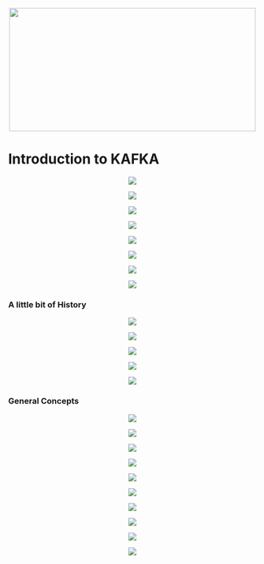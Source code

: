 <p align="center">
  <img width="500" height="250" src="https://www.extraordy.com/wp-content/uploads/2020/05/kafka-training-in-brighton-apache-kafka-training-1576498761.jpeg"/>
</p>

# Introduction to KAFKA

<p align="center">
  <img src="img/screenshot_from_2021-09-29_18-30-57.png"/>
</p>

<p align="center">
  <img src="img/screenshot_from_2021-09-29_18-32-09.png"/>
</p>

<p align="center">
  <img src="img/screenshot_from_2021-09-29_18-32-27.png"/>
</p>

<p align="center">
  <img src="img/screenshot_from_2021-09-29_18-32-38.png"/>
</p>

<p align="center">
  <img src="img/screenshot_from_2021-09-29_18-32-57.png"/>
</p>

<p align="center">
  <img src="img/screenshot_from_2021-09-29_18-33-19.png"/>
</p>

<p align="center">
  <img src="img/screenshot_from_2021-09-29_18-33-26.png"/>
</p>

<p align="center">
  <img src="img/screenshot_from_2021-09-29_18-33-33.png"/>
</p>

### A little bit of History

<p align="center">
  <img src="img/screenshot_from_2021-09-29_18-33-50.png"/>
</p>

<p align="center">
  <img src="img/screenshot_from_2021-09-29_18-34-06.png"/>
</p>

<p align="center">
  <img src="img/screenshot_from_2021-09-29_18-34-33.png"/>
</p>

<p align="center">
  <img src="img/screenshot_from_2021-09-29_18-34-46.png"/>
</p>

<p align="center">
  <img src="img/screenshot_from_2021-09-29_18-34-54.png"/>
</p>

### General Concepts

<p align="center">
  <img src="img/screenshot_from_2021-09-29_18-35-12.png"/>
</p>

<p align="center">
  <img src="img/screenshot_from_2021-09-29_18-35-16.png"/>
</p>

<p align="center">
  <img src="img/screenshot_from_2021-09-29_18-35-36.png"/>
</p>

<p align="center">
  <img src="img/screenshot_from_2021-09-29_18-35-39.png"/>
</p>

<p align="center">
  <img src="img/screenshot_from_2021-09-29_18-35-44.png"/>
</p>

<p align="center">
  <img src="img/screenshot_from_2021-09-29_18-35-57.png"/>
</p>

<p align="center">
  <img src="img/screenshot_from_2021-09-29_18-36-07.png"/>
</p>

<p align="center">
  <img src="img/screenshot_from_2021-09-29_18-36-11.png"/>
</p>

<p align="center">
  <img src="img/screenshot_from_2021-09-29_18-36-15.png"/>
</p>

<p align="center">
  <img src="img/screenshot_from_2021-09-29_18-36-36.png"/>
</p>
